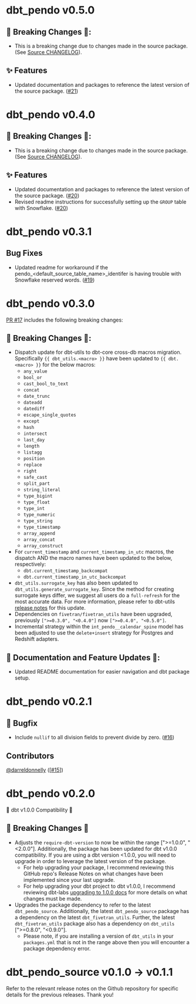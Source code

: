 # dbt_pendo v0.5.0
## 🚨 Breaking Changes 🚨:
- This is a breaking change due to changes made in the source package. (See [Source CHANGELOG](https://github.com/fivetran/dbt_pendo_source/blob/main/CHANGELOG.md)). 

## ✨ Features
- Updated documentation and packages to reference the latest version of the source package. ([#21](https://github.com/fivetran/dbt_pendo/pull/21))

# dbt_pendo v0.4.0
## 🚨 Breaking Changes 🚨:
- This is a breaking change due to changes made in the source package. (See [Source CHANGELOG](https://github.com/fivetran/dbt_pendo_source/blob/main/CHANGELOG.md)). 
## ✨ Features
- Updated documentation and packages to reference the latest version of the source package. ([#20](https://github.com/fivetran/dbt_pendo/pull/20))
- Revised readme instructions for successfully setting up the `GROUP` table with Snowflake. ([#20](https://github.com/fivetran/dbt_pendo/pull/20))

# dbt_pendo v0.3.1
## Bug Fixes
- Updated readme for workaround if the pendo_<default_source_table_name>_identifer is having trouble with Snowflake reserved words. ([#19](https://github.com/fivetran/dbt_pendo/pull/19))
# dbt_pendo v0.3.0
[PR #17](https://github.com/fivetran/dbt_pendo/pull/17) includes the following breaking changes:
## 🚨 Breaking Changes 🚨:
- Dispatch update for dbt-utils to dbt-core cross-db macros migration. Specifically `{{ dbt_utils.<macro> }}` have been updated to `{{ dbt.<macro> }}` for the below macros:
    - `any_value`
    - `bool_or`
    - `cast_bool_to_text`
    - `concat`
    - `date_trunc`
    - `dateadd`
    - `datediff`
    - `escape_single_quotes`
    - `except`
    - `hash`
    - `intersect`
    - `last_day`
    - `length`
    - `listagg`
    - `position`
    - `replace`
    - `right`
    - `safe_cast`
    - `split_part`
    - `string_literal`
    - `type_bigint`
    - `type_float`
    - `type_int`
    - `type_numeric`
    - `type_string`
    - `type_timestamp`
    - `array_append`
    - `array_concat`
    - `array_construct`
- For `current_timestamp` and `current_timestamp_in_utc` macros, the dispatch AND the macro names have been updated to the below, respectively:
    - `dbt.current_timestamp_backcompat`
    - `dbt.current_timestamp_in_utc_backcompat`
- `dbt_utils.surrogate_key` has also been updated to `dbt_utils.generate_surrogate_key`. Since the method for creating surrogate keys differ, we suggest all users do a `full-refresh` for the most accurate data. For more information, please refer to dbt-utils [release notes](https://github.com/dbt-labs/dbt-utils/releases) for this update.
- Dependencies on `fivetran/fivetran_utils` have been upgraded, previously `[">=0.3.0", "<0.4.0"]` now `[">=0.4.0", "<0.5.0"]`.
- Incremental strategy within the `int_pendo__calendar_spine` model has been adjusted to use the `delete+insert` strategy for Postgres and Redshift adapters.
## 🎉 Documentation and Feature Updates 🎉:
- Updated README documentation for easier navigation and dbt package setup.

# dbt_pendo v0.2.1
## 🐞 Bugfix 
- Include `nullif` to all division fields to prevent divide by zero. ([#16](https://github.com/fivetran/dbt_pendo/pull/16))
## Contributors
[@darreldonnelly](https://github.com/darreldonnelly) ([[#15](https://github.com/fivetran/dbt_pendo/issues/15)])

# dbt_pendo v0.2.0
🎉 dbt v1.0.0 Compatibility 🎉
## 🚨 Breaking Changes 🚨
- Adjusts the `require-dbt-version` to now be within the range [">=1.0.0", "<2.0.0"]. Additionally, the package has been updated for dbt v1.0.0 compatibility. If you are using a dbt version <1.0.0, you will need to upgrade in order to leverage the latest version of the package.
  - For help upgrading your package, I recommend reviewing this GitHub repo's Release Notes on what changes have been implemented since your last upgrade.
  - For help upgrading your dbt project to dbt v1.0.0, I recommend reviewing dbt-labs [upgrading to 1.0.0 docs](https://docs.getdbt.com/docs/guides/migration-guide/upgrading-to-1-0-0) for more details on what changes must be made.
- Upgrades the package dependency to refer to the latest `dbt_pendo_source`. Additionally, the latest `dbt_pendo_source` package has a dependency on the latest `dbt_fivetran_utils`. Further, the latest `dbt_fivetran_utils` package also has a dependency on `dbt_utils` [">=0.8.0", "<0.9.0"].
  - Please note, if you are installing a version of `dbt_utils` in your `packages.yml` that is not in the range above then you will encounter a package dependency error.

# dbt_pendo_source v0.1.0 -> v0.1.1
Refer to the relevant release notes on the Github repository for specific details for the previous releases. Thank you!
